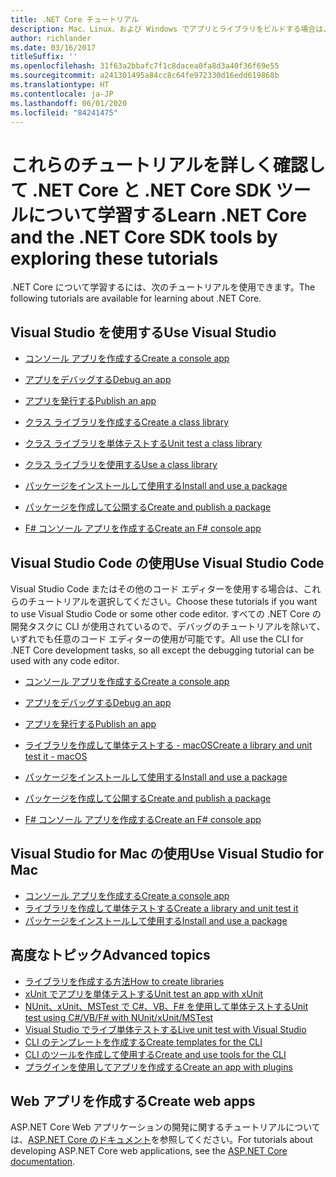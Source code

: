 ```yaml
---
title: .NET Core チュートリアル
description: Mac、Linux、および Windows でアプリとライブラリをビルドする場合は、.NET Core について学習するためのチュートリアルに従ってください。
author: richlander
ms.date: 03/16/2017
titleSuffix: ''
ms.openlocfilehash: 31f63a2bbafc7f1c8dacea0fa8d3a40f36f69e55
ms.sourcegitcommit: a241301495a84cc8c64fe972330d16edd619868b
ms.translationtype: HT
ms.contentlocale: ja-JP
ms.lasthandoff: 06/01/2020
ms.locfileid: "84241475"
---
```

# <a name="learn-net-core-and-the-net-core-sdk-tools-by-exploring-these-tutorials"></a><span data-ttu-id="a1e86-103">これらのチュートリアルを詳しく確認して .NET Core と .NET Core SDK ツールについて学習する</span><span class="sxs-lookup"><span data-stu-id="a1e86-103">Learn .NET Core and the .NET Core SDK tools by exploring these tutorials</span></span>

<span data-ttu-id="a1e86-104">.NET Core について学習するには、次のチュートリアルを使用できます。</span><span class="sxs-lookup"><span data-stu-id="a1e86-104">The following tutorials are available for learning about .NET Core.</span></span>

## <a name="use-visual-studio"></a><span data-ttu-id="a1e86-105">Visual Studio を使用する</span><span class="sxs-lookup"><span data-stu-id="a1e86-105">Use Visual Studio</span></span>

- [<span data-ttu-id="a1e86-106">コンソール アプリを作成する</span><span class="sxs-lookup"><span data-stu-id="a1e86-106">Create a console app</span></span>](with-visual-studio.md)
- [<span data-ttu-id="a1e86-107">アプリをデバッグする</span><span class="sxs-lookup"><span data-stu-id="a1e86-107">Debug an app</span></span>](debugging-with-visual-studio.md)
- [<span data-ttu-id="a1e86-108">アプリを発行する</span><span class="sxs-lookup"><span data-stu-id="a1e86-108">Publish an app</span></span>](publishing-with-visual-studio.md)
- [<span data-ttu-id="a1e86-109">クラス ライブラリを作成する</span><span class="sxs-lookup"><span data-stu-id="a1e86-109">Create a class library</span></span>](library-with-visual-studio.md)
- [<span data-ttu-id="a1e86-110">クラス ライブラリを単体テストする</span><span class="sxs-lookup"><span data-stu-id="a1e86-110">Unit test a class library</span></span>](testing-library-with-visual-studio.md)
- [<span data-ttu-id="a1e86-111">クラス ライブラリを使用する</span><span class="sxs-lookup"><span data-stu-id="a1e86-111">Use a class library</span></span>](consuming-library-with-visual-studio.md)
- [<span data-ttu-id="a1e86-112">パッケージをインストールして使用する</span><span class="sxs-lookup"><span data-stu-id="a1e86-112">Install and use a package</span></span>](/nuget/quickstart/install-and-use-a-package-in-visual-studio)
- [<span data-ttu-id="a1e86-113">パッケージを作成して公開する</span><span class="sxs-lookup"><span data-stu-id="a1e86-113">Create and publish a package</span></span>](/nuget/quickstart/create-and-publish-a-package-using-visual-studio)

- [<span data-ttu-id="a1e86-114">F# コンソール アプリを作成する</span><span class="sxs-lookup"><span data-stu-id="a1e86-114">Create an F# console app</span></span>](../../fsharp/get-started/get-started-visual-studio.md)

## <a name="use-visual-studio-code"></a><span data-ttu-id="a1e86-115">Visual Studio Code の使用</span><span class="sxs-lookup"><span data-stu-id="a1e86-115">Use Visual Studio Code</span></span>

<span data-ttu-id="a1e86-116">Visual Studio Code またはその他のコード エディターを使用する場合は、これらのチュートリアルを選択してください。</span><span class="sxs-lookup"><span data-stu-id="a1e86-116">Choose these tutorials if you want to use Visual Studio Code or some other code editor.</span></span> <span data-ttu-id="a1e86-117">すべての .NET Core の開発タスクに CLI が使用されているので、デバッグのチュートリアルを除いて、いずれでも任意のコード エディターの使用が可能です。</span><span class="sxs-lookup"><span data-stu-id="a1e86-117">All use the CLI for .NET Core development tasks, so all except the debugging tutorial can be used with any code editor.</span></span>

- [<span data-ttu-id="a1e86-118">コンソール アプリを作成する</span><span class="sxs-lookup"><span data-stu-id="a1e86-118">Create a console app</span></span>](with-visual-studio-code.md)
- [<span data-ttu-id="a1e86-119">アプリをデバッグする</span><span class="sxs-lookup"><span data-stu-id="a1e86-119">Debug an app</span></span>](debugging-with-visual-studio-code.md)
- [<span data-ttu-id="a1e86-120">アプリを発行する</span><span class="sxs-lookup"><span data-stu-id="a1e86-120">Publish an app</span></span>](publishing-with-visual-studio-code.md)
- [<span data-ttu-id="a1e86-121">ライブラリを作成して単体テストする - macOS</span><span class="sxs-lookup"><span data-stu-id="a1e86-121">Create a library and unit test it - macOS</span></span>](using-on-macos.md)
- [<span data-ttu-id="a1e86-122">パッケージをインストールして使用する</span><span class="sxs-lookup"><span data-stu-id="a1e86-122">Install and use a package</span></span>](/nuget/quickstart/install-and-use-a-package-using-the-dotnet-cli)
- [<span data-ttu-id="a1e86-123">パッケージを作成して公開する</span><span class="sxs-lookup"><span data-stu-id="a1e86-123">Create and publish a package</span></span>](/nuget/quickstart/create-and-publish-a-package-using-the-dotnet-cli)

- [<span data-ttu-id="a1e86-124">F# コンソール アプリを作成する</span><span class="sxs-lookup"><span data-stu-id="a1e86-124">Create an F# console app</span></span>](../../fsharp/get-started/get-started-vscode.md)

## <a name="use-visual-studio-for-mac"></a><span data-ttu-id="a1e86-125">Visual Studio for Mac の使用</span><span class="sxs-lookup"><span data-stu-id="a1e86-125">Use Visual Studio for Mac</span></span>

- [<span data-ttu-id="a1e86-126">コンソール アプリを作成する</span><span class="sxs-lookup"><span data-stu-id="a1e86-126">Create a console app</span></span>](using-on-mac-vs.md)
- [<span data-ttu-id="a1e86-127">ライブラリを作成して単体テストする</span><span class="sxs-lookup"><span data-stu-id="a1e86-127">Create a library and unit test it</span></span>](using-on-mac-vs-full-solution.md)
- [<span data-ttu-id="a1e86-128">パッケージをインストールして使用する</span><span class="sxs-lookup"><span data-stu-id="a1e86-128">Install and use a package</span></span>](/nuget/quickstart/install-and-use-a-package-in-visual-studio-mac)

## <a name="advanced-topics"></a><span data-ttu-id="a1e86-129">高度なトピック</span><span class="sxs-lookup"><span data-stu-id="a1e86-129">Advanced topics</span></span>

- [<span data-ttu-id="a1e86-130">ライブラリを作成する方法</span><span class="sxs-lookup"><span data-stu-id="a1e86-130">How to create libraries</span></span>](libraries.md)
- [<span data-ttu-id="a1e86-131">xUnit でアプリを単体テストする</span><span class="sxs-lookup"><span data-stu-id="a1e86-131">Unit test an app with xUnit</span></span>](testing-with-cli.md)
- [<span data-ttu-id="a1e86-132">NUnit、xUnit、MSTest で C#、VB、F# を使用して単体テストする</span><span class="sxs-lookup"><span data-stu-id="a1e86-132">Unit test using C#/VB/F# with NUnit/xUnit/MSTest</span></span>](../testing/index.md)
- [<span data-ttu-id="a1e86-133">Visual Studio でライブ単体テストする</span><span class="sxs-lookup"><span data-stu-id="a1e86-133">Live unit test with Visual Studio</span></span>](/visualstudio/test/live-unit-testing-start)
- [<span data-ttu-id="a1e86-134">CLI のテンプレートを作成する</span><span class="sxs-lookup"><span data-stu-id="a1e86-134">Create templates for the CLI</span></span>](cli-templates-create-item-template.md)
- [<span data-ttu-id="a1e86-135">CLI のツールを作成して使用する</span><span class="sxs-lookup"><span data-stu-id="a1e86-135">Create and use tools for the CLI</span></span>](../tools/global-tools-how-to-create.md)
- [<span data-ttu-id="a1e86-136">プラグインを使用してアプリを作成する</span><span class="sxs-lookup"><span data-stu-id="a1e86-136">Create an app with plugins</span></span>](creating-app-with-plugin-support.md)

## <a name="create-web-apps"></a><span data-ttu-id="a1e86-137">Web アプリを作成する</span><span class="sxs-lookup"><span data-stu-id="a1e86-137">Create web apps</span></span>

<span data-ttu-id="a1e86-138">ASP.NET Core Web アプリケーションの開発に関するチュートリアルについては、[ASP.NET Core のドキュメント](/aspnet/core/)を参照してください。</span><span class="sxs-lookup"><span data-stu-id="a1e86-138">For tutorials about developing ASP.NET Core web applications, see the [ASP.NET Core documentation](/aspnet/core/).</span></span>

